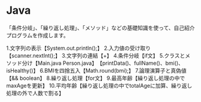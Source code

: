 # Java

「条件分岐」、「繰り返し処理」、「メソッド」などの基礎知識を使って、自己紹介プログラムを作成します。

1.文字列の表示【System.out.println();】
2.入力値の受け取り【scanner.nextInt();】
3.文字列の連結【+】
4.条件分岐【if文】
5.クラスとメソッド分け【Main.java Person.java】　【printData()、fullName()、bmi()、isHealthy()】
6.BMIを四捨五入【Math.round(bmi);】
7.論理演算子と真偽値【&& boolean】
8.繰り返し処理【for文】
9.最高年齢【繰り返し処理の中でmaxAgeを更新】
10.平均年齢【繰り返し処理の中でtotalAgeに加算、繰り返し処理の外で人数で割る】
